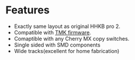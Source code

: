 # Features
- Exactly same layout as original HHKB pro 2.
- Compatible with [TMK firmware](https://github.com/tmk/tmk_keyboard).
- Comaptible with any Cherry MX copy switches.
- Single sided with SMD components
- Wide tracks(excellent for home fabrication)
